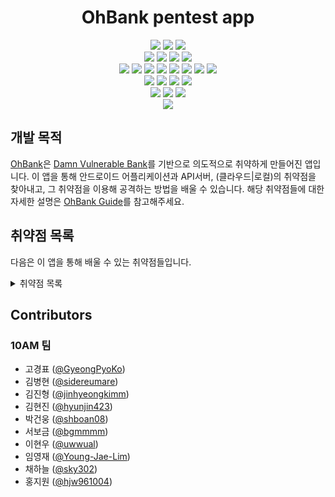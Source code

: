 <!-- 제목 가운데 정렬  -->

<div align="center">
    <h1>OhBank pentest app</h1>
</div>


<div align="center">
    <!-- java -->
    <img src="https://img.shields.io/badge/Java-red?logo=Java&logoColor=white">
    <!-- javascript -->
    <img src="https://img.shields.io/badge/JavaScript-yellow?logo=JavaScript&logoColor=white">
    <!-- python-->
    <img src="https://img.shields.io/badge/Python-3873A1?logo=Python&logoColor=white">
</div>
<!-- 
<div align="center">
    <h5>개발 툴</h5>
</div> -->
<div align="center">
    <!-- android studio -->
    <img src="https://img.shields.io/badge/AndroidStudio-green?logo=AndroidStudio&logoColor=white">
    <!-- gradle -->
    <img src="https://img.shields.io/badge/Gradle-limegreen?logo=Gradle&logoColor=white">
    <!-- vscode -->
    <img src="https://img.shields.io/badge/VSCode-46AAE9?logo=VisualStudioCode&logoColor=white">
    <!-- npm -->
    <img src="https://img.shields.io/badge/NPM-crimson?logo=NPM&logoColor=white">
</div>
<!-- 
<div align="center">
    <h5>환경</h5>
</div> -->
<div align="center">
    <!-- kali -->
    <img src="https://img.shields.io/badge/Kali-silver?logo=Kali&logoColor=white">
    <!-- windows -->
    <img src="https://img.shields.io/badge/Windows-0173D4?logo=Windows&logoColor=white">
    <!-- ubuntu -->
    <img src="https://img.shields.io/badge/Ubuntu-E95420?logo=Ubuntu&logoColor=white">
    <!-- android -->
    <img src="https://img.shields.io/badge/Android-73BB56?logo=Android&logoColor=white">
    <!-- aws -->
    <img src="https://img.shields.io/badge/AWS-orange?logo=AmazonAWS&logoColor=white">
    <!-- mysql -->
    <img src="https://img.shields.io/badge/MySQL-00718B?logo=MySQL&logoColor=white">
    <!-- nodejs -->
    <img src="https://img.shields.io/badge/Node.js-green?logo=Node.js&logoColor=white">
    <!-- express -->
    <img src="https://img.shields.io/badge/Express-83C13B?logo=Express&logoColor=white">
</div>
<!-- 
<div align="center">
    <h5>테스트 도구</h5>
</div> -->
<div align="center">
    <!-- jadx -->
    <img src="https://img.shields.io/badge/Jadx-9E1F63?logo=Jadx&logoColor=white">
    <!-- Ghidra -->
    <img src="https://img.shields.io/badge/Ghidra-DB2625?logo=Ghidra&logoColor=white">
    <!-- Frida -->
    <img src="https://img.shields.io/badge/Frida-E86153?logo=Frida&logoColor=white">
    <!-- BurpSuite -->
    <img src="https://img.shields.io/badge/BurpSuite-F76331?logo=BurpSuite&logoColor=white">
</div>
<!-- 
<div align="center">
    <h5>협업도구</h5>
</div> -->
<div align="center">
    <!-- git -->
    <img src="https://img.shields.io/badge/Git-E84D31?logo=Git&logoColor=white">
    <!-- github -->
    <img src="https://img.shields.io/badge/GitHub-808080?logo=GitHub&logoColor=white">
    <!-- notion -->
    <img src="https://img.shields.io/badge/Notion-333333?logo=Notion&logoColor=white">
</div>
<!-- <div align="center">
    <h2>개발 기간</h2>
</div> -->
<div align="center">
    <img src="https://img.shields.io/badge/2022.10.08-2022.11.22-blue">
</div>



## 개발 목적

[OhBank](https://github.com/sidereumare/OhBANK)은 [Damn Vulnerable Bank](https://github.com/rewanthtammana/Damn-Vulnerable-Bank)를 기반으로 의도적으로 취약하게 만들어진 앱입니다. 이 앱을 통해 안드로이드 어플리케이션과 API서버, (클라우드|로컬)의 취약점을 찾아내고, 그 취약점을 이용해 공격하는 방법을 배울 수 있습니다. 해당 취약점들에 대한 자세한 설명은 [OhBank Guide](https://ohbank.online/)를 참고해주세요.

## 취약점 목록

다음은 이 앱을 통해 배울 수 있는 취약점들입니다.
<!-- 토글 -->
<details>
<summary>취약점 목록</summary>
<div markdown="1">

- [x] [딥링크 취약점](/Exploits/deeplink)
- [x] [Activity 설정 취약점](/Exploits/file_and_export)
- [x] [파일 다운로드 취약점](/Exploits/file_download)
- [x] [파일 업로드 취약점](/Exploits/file_upload)
- [x] [하드코딩된 민감정보 취약점](/Exploits/hardcoded)

</div>
</details>


## Contributors

### 10AM 팀
- 고경표 ([@GyeongPyoKo](https://github.com/GyeongPyoKo))
- 김병현 ([@sidereumare](https://github.com/sidereumare))
- 김진형 ([@jinhyeongkimm](https://github.com/jinhyeongkimm))
- 김현진 ([@hyunjin423](https://github.com/hyunjin423))
- 박건웅 ([@shboan08](https://github.com/shboan08))
- 서보금 ([@bgmmmm](https://github.com/bgmmmm))
- 이현우 ([@uwwual](https://github.com/uwwual))
- 임영재 ([@Young-Jae-Lim](https://github.com/Young-Jae-Lim))
- 채하늘 ([@sky302](https://github.com/sky302))
- 홍지원 ([@hjw961004](https://github.com/hjw961004))




